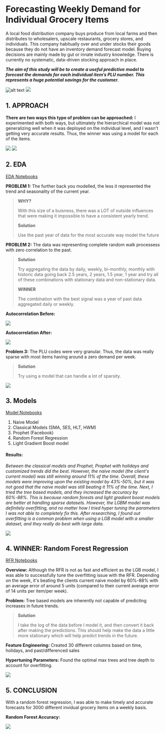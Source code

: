 # Forecasting Weekly Demand for Individual Grocery Items

A local food distribution company buys produce from local farms and then distributes to wholesalers, upscale restaurants, grocery stores, and individuals. This company habitually over and under stocks their goods because they do not have an inventory demand forecast model. Buying decisions are mainly made by gut or innate industry knowledge. There is currently no systematic, data-driven stocking approach in place.

***The aim of this study will be to create a useful predictive model to forecast the demands for each individual item’s PLU number. This represents a huge potential savings for the customer.***

![alt text](https://drive.google.com/uc?id=1bkXZU02Xc1qFyWyJXQ9RetzWmpkPkuOW)
![](./readme_files/small.png)

## 1. APPROACH

**There are two ways this type of problem can be approached:**
I experimented with both ways, but ultimately the hierarchical model was not generalizing well when it was deployed on the individual level, and I wasn't getting very accurate results. Thus, the winner was using a model for each of the items.

![](./readme_files/1.png)
![](./readme_files/small2.png)

## 2. EDA
[EDA Notebooks](https://github.com/Colley-K/Time_series_forecasting/tree/master/2.%20EDA)

**PROBLEM 1:** The further back you modelled, the less it represented the trend and seasonality of the current year.
>
>**WHY?**
>
>With this size of a buisness, there was a LOT of outside influences that were making it impossible to have a consistent yearly trend.
>
>**Solution**
>
>Use the past year of data for the most accurate way model the future
>

**PROBLEM 2:** The data was representing complete random walk processess with zero correlation to the past. 
>
>**Solution**
>
>Try aggregating the data by daily, weekly, bi-monthly, monthly with historic data going back 2.5 years, 2 years, 1.5 year, 1 year and try all of these combinations with stationary data and non-stationary data.
>
>**WINNER**
>
>The combination with the best signal was a year of past data aggregated daily or weekly.
>
**Autocorrelation Before:**
>
![](./readme_files/c.png)
>
**Autocorrelation After:**
>
![](./readme_files/c3.png)
>
**Problem 3:** The PLU codes were very granular. Thus, the data was really sparse with most items having around a zero demand per week.
>
>**Solution**
>
>Try using a model that can handle a lot of sparsity.
>
![](./readme_files/e4.png)

## 3. Models
[Model Notebooks](https://github.com/Colley-K/Time_series_forecasting/tree/master/4.%20Models)

1. Naive Model
2. Classical Models (SMA, SES, HLT, HWM)
3. Prophet (Facebook)
4. Random Forest Regression
5. Light Gradient Boost model

#### Results:
*Between the classical models and Prophet, Prophet with holidays and customized trends did the best. However, the naive model (the client's current model) was still winning around 11% of the time. Overall, these models were improving upon the existing model by 43%-50%, but it was not good that the naive model was still beating it 11% of the time. Next, I tried the tree based models, and they increased the accuracy by 60%-88%. This is because random forests and light gradient boost models are better at handling sparse datasets. However, the LGBM model was definitely overfitting, and no matter how I tried hyper tuning the parameters I was not able to completely fix this. After researching, I found out overfitting is a common problem when using a LGB model with a smaller dataset, and they really do best with large data.*

![](./readme_files/d.png)

## 4. WINNER: Random Forest Regression
[RFR Notebooks](https://github.com/Colley-K/Time_series_forecasting/tree/master/Random_Forest_Code)

**Overview:** Although the RFR is not as fast and efficient as the LGB model, I was able to successfully tune the overfitting issue with the RFR. Depending on the week, it's beating the clients current naive model by 60%-88% with an average error of around 5 units (compared to their current average error of 14 units per item/per week).

**Problem:** Tree based models are inherently not capable of predicting increases in future trends.
>
>**Solution**
>
>I take the log of the data before I model it, and then convert it back after making the predictions. This should help make the data a little more stationary which will help predict trends in the future.
>

**Feature Engineering:** Created 30 different columns based on time, holidays, and past/differenced sales

**Hypertuning Parameters:** Found the optimal max trees and tree depth to account for overfitting.

![](./readme_files/e1.png)


## 5. CONCLUSION
With a random forest regression, I was able to make timely and accurate forecasts for 3000 different invidual grocery items on a weekly basis.

**Random Forest Accuracy:**

![](./readme_files/e.png)
